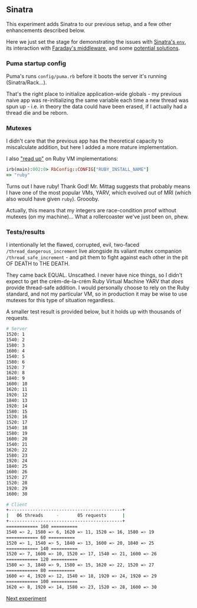 ## Sinatra
This experiment adds Sinatra to our previous setup, and a few other enhancements described below.

Here we just set the stage for demonstrating the issues with [Sinatra's `env`](../04_sinatra_env_basic/README.md), its interaction with [Faraday's middleware](../05_sinatra_faraday/README.md), and some [potential solutions](../06_solve_sinatra_env/README.md).

### Puma startup config
Puma's runs `config/puma.rb` before it boots the server it's running (Sinatra/Rack...).

That's the right place to initialize application-wide globals - my previous naive app was re-initializing the same variable each time a new thread was spun up - i.e. in theory the data could have been erased, if I actually had a thread die and be reborn.

### Mutexes
I didn't care that the previous app has the theoretical capacity to miscalculate addition, but here I added a more mature implementation.

I also ["read up"](https://stackoverflow.com/a/47462446) on Ruby VM implementations:
```ruby
irb(main):002:0> RbConfig::CONFIG["RUBY_INSTALL_NAME"]
=> "ruby"
```

Turns out I have ruby! Thank God! Mr. Mittag suggests that probably means I have one of the most popular VMs, YARV, which evolved out of MRI (which also would have given `ruby`). Groooby.

Actually, this means that my integers are race-condition proof without mutexes (on my machine)... What a rollercoaster we've just been on, phew.

### Tests/results
I intentionally let the flawed, corrupted, evil, two-faced `/thread_dangerous_increment` live alongside its valiant mutex companion `/thread_safe_increment` - and pit them to fight against each other in the pit OF DEATH to THE DEATH.

They came back EQUAL. Unscathed. I never have nice things, so I didn't expect to get the crèm-de-la-crém Ruby Virtual Machine YARV that _does_ provide thread-safe addition. I would personally choose to rely on the Ruby standard, and not my particular VM, so in production it may be wise to use mutexes for this type of situation regardless.

A smaller test result is provided below, but it holds up with thousands of requests.

```bash
# Server
1520: 1
1540: 2
1580: 3
1600: 4
1540: 5
1580: 6
1520: 7
1620: 8
1840: 9
1600: 10
1620: 11
1920: 12
1840: 13
1920: 14
1580: 15
1520: 16
1520: 17
1540: 18
1580: 19
1600: 20
1540: 21
1620: 22
1580: 23
1920: 24
1840: 25
1600: 26
1520: 27
1520: 28
1920: 29
1600: 30
```

```bash
# Client
+-------------------------------------------+
|   06 threads     -       05 requests      |
+-------------------------------------------+
============ 160 ==========
1540 => 2, 1580 => 6, 1620 => 11, 1520 => 16, 1580 => 19
============ 60 ==========
1520 => 1, 1540 => 5, 1840 => 13, 1600 => 20, 1840 => 25
============ 140 ==========
1520 => 7, 1600 => 10, 1520 => 17, 1540 => 21, 1600 => 26
============ 120 ==========
1580 => 3, 1840 => 9, 1580 => 15, 1620 => 22, 1520 => 27
============ 80 ==========
1600 => 4, 1920 => 12, 1540 => 18, 1920 => 24, 1920 => 29
============ 100 ==========
1620 => 8, 1920 => 14, 1580 => 23, 1520 => 28, 1600 => 30
```


[Next experiment](../04_sinatra_env_basic/README.md)
